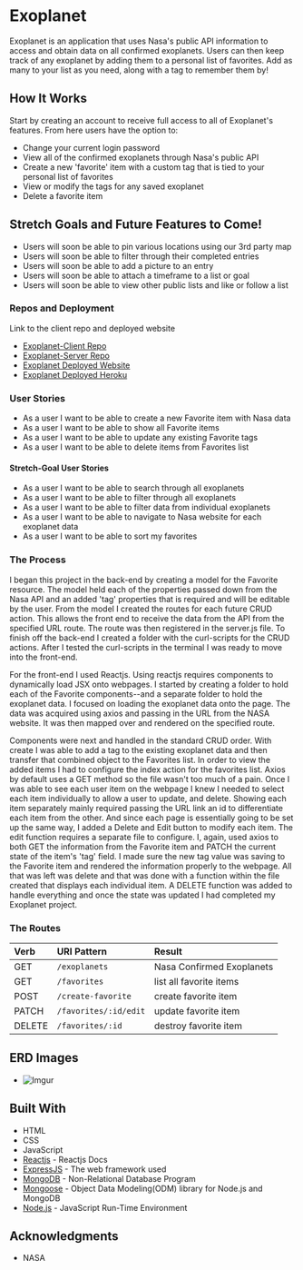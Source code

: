 # Exoplanet

Exoplanet is an application that uses Nasa's public API information to access and obtain
data on all confirmed exoplanets. Users can then keep track of any exoplanet by adding them
to a personal list of favorites. Add as many to your list as you need, along with a tag to
remember them by!

## How It Works

Start by creating an account to receive full access to all of Exoplanet's features. From here users have the option to:
* Change your current login password
* View all of the confirmed exoplanets through Nasa's public API
* Create a new 'favorite' item with a custom tag that is tied to your personal list of favorites
* View or modify the tags for any saved exoplanet
* Delete a favorite item

## Stretch Goals and Future Features to Come!

* Users will soon be able to pin various locations using our 3rd party map
* Users will soon be able to filter through their completed entries
* Users will soon be able to add a picture to an entry
* Users will soon be able to attach a timeframe to a list or goal
* Users will soon be able to view other public lists and like or follow a list

### Repos and Deployment

Link to the client repo and deployed website

* [Exoplanet-Client Repo](https://github.com/MStephen024/exoplanet-capstone-client)
* [Exoplanet-Server Repo](https://github.com/MStephen024/exoplanet-capstone-server)
* [Exoplanet Deployed Website](http://mstephen024.github.io/exoplanet-capstone-client)
* [Exoplanet Deployed Heroku](https://sleepy-caverns-37154.herokuapp.com/)


### User Stories

- As a user I want to be able to create a new Favorite item with Nasa data
- As a user I want to be able to show all Favorite items
- As a user I want to be able to update any existing Favorite tags
- As a user I want to be able to delete items from Favorites list


#### Stretch-Goal User Stories

- As a user I want to be able to search through all exoplanets
- As a user I want to be able to filter through all exoplanets
- As a user I want to be able to filter data from individual exoplanets
- As a user I want to be able to navigate to Nasa website for each exoplanet data
- As a user I want to be able to sort my favorites


### The Process

I began this project in the back-end by creating a model for the Favorite resource. The
model held each of the properties passed down from the Nasa API and an added 'tag'
properties that is required and will be editable by the user. From the model I
created the routes for each future CRUD action. This allows the front end to receive
the data from the API from the specified URL route. The route was then registered
in the server.js file. To finish off the back-end I created a folder with the
curl-scripts for the CRUD actions. After I tested the curl-scripts in the terminal
I was ready to move into the front-end.

For the front-end I used Reactjs. Using reactjs requires components to
dynamically load JSX onto webpages. I started by creating a folder to hold each
of the Favorite components--and a separate folder to hold the exoplanet data. I
focused on loading the exoplanet data onto the page. The data was acquired using
axios and passing in the URL from the NASA website. It was then mapped over and
rendered on the specified route.

Components were next and handled in the standard CRUD order. With create I was able
to add a tag to the existing exoplanet data and then transfer that combined object
to the Favorites list. In order to view the added items I had to configure the
index action for the favorites list. Axios by default uses a GET method so the file
wasn't too much of a pain. Once I was able to see each user item on the webpage I
knew I needed to select each item individually to allow a user to update, and delete.
Showing each item separately mainly required passing the URL link an id to differentiate
each item from the other. And since each page is essentially going to be set up the same
way, I added a Delete and Edit button to modify each item. The edit function requires a
separate file to configure. I, again, used axios to both GET the information from the
Favorite item and PATCH the current state of the item's 'tag' field. I made sure the
new tag value was saving to the Favorite item and rendered the information properly
to the webpage. All that was left was delete and that was done with a function within
the file created that displays each individual item. A DELETE function was added to
handle everything and once the state was updated I had completed my Exoplanet project.


### The Routes

| Verb   | URI Pattern  | Result |
|:-------|:-------------|:------------------|
| GET    | `/exoplanets`     | Nasa Confirmed Exoplanets    |
| GET    | `/favorites`     | list all favorite items    |
| POST   | `/create-favorite`     | create favorite item       |
| PATCH  | `/favorites/:id/edit` | update favorite item       |
| DELETE | `/favorites/:id` | destroy favorite item      |


## ERD Images
* ![Imgur](https://i.imgur.com/F2vScXe.jpg)

## Built With

* HTML
* CSS
* JavaScript
* [Reactjs](https://reactjs.org/docs/getting-started.html) - Reactjs Docs
* [ExpressJS](https://expressjs.com/en/api.html) - The web framework used
* [MongoDB](https://docs.mongodb.com/manual/) - Non-Relational Database Program
* [Mongoose](https://mongoosejs.com/docs/) - Object Data Modeling(ODM) library for Node.js and MongoDB
* [Node.js](https://nodejs.org/en/docs/) - JavaScript Run-Time Environment


## Acknowledgments

* NASA
